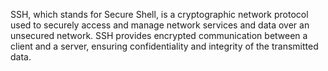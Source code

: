 SSH, which stands for Secure Shell, is a cryptographic network protocol used to securely access and manage network services and data over an unsecured network. SSH provides encrypted communication between a client and a server, ensuring confidentiality and integrity of the transmitted data.
